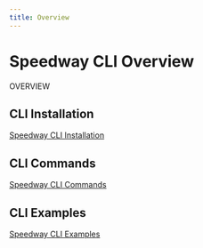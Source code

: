 ```yaml
---
title: Overview
---
```

# Speedway CLI Overview
OVERVIEW

## CLI Installation
[Speedway CLI Installation](./cli-install.md)

## CLI Commands
[Speedway CLI Commands](./cli-commands.md)

## CLI Examples
[Speedway CLI Examples](../getting-started.md#using-the-speedway-cli)
